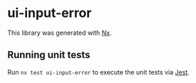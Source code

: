 # ui-input-error

This library was generated with [Nx](https://nx.dev).

## Running unit tests

Run `nx test ui-input-error` to execute the unit tests via [Jest](https://jestjs.io).
